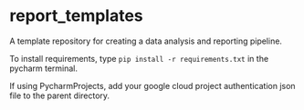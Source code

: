 # report_templates

A template repository for creating a data analysis and reporting pipeline.

To install requirements, type ```pip install -r requirements.txt``` in the pycharm terminal.

If using PycharmProjects, add your google cloud project authentication json file to the parent directory.
